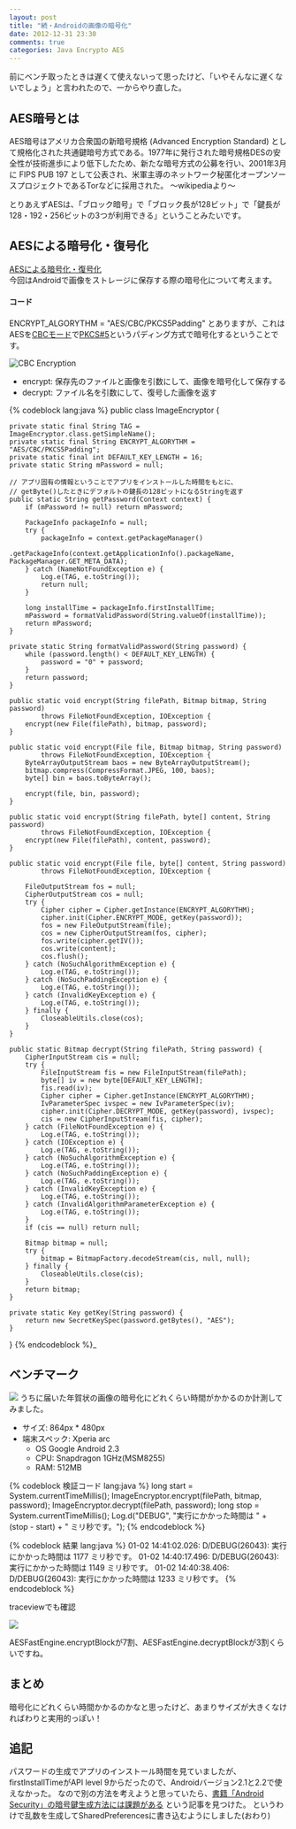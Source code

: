 ```yaml
---
layout: post
title: "続・Androidの画像の暗号化"
date: 2012-12-31 23:30
comments: true
categories: Java Encrypto AES
---
```


前にベンチ取ったときは遅くて使えないって思ったけど、「いやそんなに遅くないでしょう」と言われたので、一からやり直した。

## AES暗号とは

AES暗号はアメリカ合衆国の新暗号規格 (Advanced Encryption Standard) として規格化された共通鍵暗号方式である。1977年に発行された暗号規格DESの安全性が技術進歩により低下したため、新たな暗号方式の公募を行い、2001年3月に FIPS PUB 197 として公表され、米軍主導のネットワーク秘匿化オープンソースプロジェクトであるTorなどに採用された。 〜wikipediaより〜  

とりあえずAESは、「ブロック暗号」で「ブロック長が128ビット」で「鍵長が128・192・256ビットの3つが利用できる」ということみたいです。

## AESによる暗号化・復号化

[AESによる暗号化・復号化](http://www.ne.jp/asahi/hishidama/home/tech/java/aes.html)  
今回はAndroidで画像をストレージに保存する際の暗号化について考えます。

#### コード

ENCRYPT_ALGORYTHM = "AES/CBC/PKCS5Padding"
とありますが、これはAESを[CBCモード](http://www.triplefalcon.com/Lexicon/Encryption-Block-Mode-1.htm)で[PKCS#5](http://pentan.info/doc/block_cipher.html#anc_padding)というパディング方式で暗号化するということです。

![CBC Encryption](http://upload.wikimedia.org/wikipedia/commons/d/d3/Cbc_encryption.png)

- encrypt: 保存先のファイルと画像を引数にして、画像を暗号化して保存する
- decrypt: ファイル名を引数にして、復号した画像を返す

{% codeblock lang:java %}
public class ImageEncryptor {

    private static final String TAG = ImageEncryptor.class.getSimpleName();
    private static final String ENCRYPT_ALGORYTHM = "AES/CBC/PKCS5Padding";
    private static final int DEFAULT_KEY_LENGTH = 16;
    private static String mPassword = null;

    // アプリ固有の情報ということでアプリをインストールした時間をもとに、
    // getByte()したときにデフォルトの鍵長の128ビットになるStringを返す
    public static String getPassword(Context context) {
        if (mPassword != null) return mPassword;

        PackageInfo packageInfo = null;
        try {
            packageInfo = context.getPackageManager()
                    .getPackageInfo(context.getApplicationInfo().packageName, PackageManager.GET_META_DATA);
        } catch (NameNotFoundException e) {
            Log.e(TAG, e.toString());
            return null;
        }

        long installTime = packageInfo.firstInstallTime;
        mPassword = formatValidPassword(String.valueOf(installTime));
        return mPassword;
    }

    private static String formatValidPassword(String password) {
        while (password.length() < DEFAULT_KEY_LENGTH) {
            password = "0" + password;
        }
        return password;
    }

    public static void encrypt(String filePath, Bitmap bitmap, String password) 
            throws FileNotFoundException, IOException {
        encrypt(new File(filePath), bitmap, password);
    }
    
    public static void encrypt(File file, Bitmap bitmap, String password) 
            throws FileNotFoundException, IOException {
        ByteArrayOutputStream baos = new ByteArrayOutputStream();
        bitmap.compress(CompressFormat.JPEG, 100, baos);
        byte[] bin = baos.toByteArray();

        encrypt(file, bin, password);
    }

    public static void encrypt(String filePath, byte[] content, String password) 
            throws FileNotFoundException, IOException {
        encrypt(new File(filePath), content, password);
    }
    
    public static void encrypt(File file, byte[] content, String password) 
            throws FileNotFoundException, IOException {

        FileOutputStream fos = null;
        CipherOutputStream cos = null;
        try {
            Cipher cipher = Cipher.getInstance(ENCRYPT_ALGORYTHM);
            cipher.init(Cipher.ENCRYPT_MODE, getKey(password));
            fos = new FileOutputStream(file);
            cos = new CipherOutputStream(fos, cipher);
            fos.write(cipher.getIV());
            cos.write(content);
            cos.flush();
        } catch (NoSuchAlgorithmException e) {
            Log.e(TAG, e.toString());
        } catch (NoSuchPaddingException e) {
            Log.e(TAG, e.toString());
        } catch (InvalidKeyException e) {
            Log.e(TAG, e.toString());
        } finally {
            CloseableUtils.close(cos);
        }
    }

    public static Bitmap decrypt(String filePath, String password) {
        CipherInputStream cis = null;
        try {
            FileInputStream fis = new FileInputStream(filePath);
            byte[] iv = new byte[DEFAULT_KEY_LENGTH];
            fis.read(iv);
            Cipher cipher = Cipher.getInstance(ENCRYPT_ALGORYTHM);
            IvParameterSpec ivspec = new IvParameterSpec(iv);
            cipher.init(Cipher.DECRYPT_MODE, getKey(password), ivspec);
            cis = new CipherInputStream(fis, cipher);
        } catch (FileNotFoundException e) {
            Log.e(TAG, e.toString());
        } catch (IOException e) {
            Log.e(TAG, e.toString());
        } catch (NoSuchAlgorithmException e) {
            Log.e(TAG, e.toString());
        } catch (NoSuchPaddingException e) {
            Log.e(TAG, e.toString());
        } catch (InvalidKeyException e) {
            Log.e(TAG, e.toString());
        } catch (InvalidAlgorithmParameterException e) {
            Log.e(TAG, e.toString());
        }
        if (cis == null) return null;

        Bitmap bitmap = null;
        try {
            bitmap = BitmapFactory.decodeStream(cis, null, null);
        } finally {
            CloseableUtils.close(cis);
        }
        return bitmap;
    }

    private static Key getKey(String password) {
        return new SecretKeySpec(password.getBytes(), "AES");
    }
}
{% endcodeblock %}_

## ベンチマーク

![](http://dl.dropbox.com/u/54255753/blog/201212/madoka.jpg)
うちに届いた年賀状の画像の暗号化にどれくらい時間がかかるのか計測してみました。

- サイズ: 864px * 480px
- 端末スペック: Xperia arc
  - OS  Google Android 2.3
  - CPU: Snapdragon 1GHz(MSM8255)
  - RAM: 512MB

{% codeblock 検証コード lang:java %}
long start = System.currentTimeMillis();
ImageEncryptor.encrypt(filePath, bitmap, password);
ImageEncryptor.decrypt(filePath, password);
long stop = System.currentTimeMillis();
Log.d("DEBUG", "実行にかかった時間は " + (stop - start) + " ミリ秒です。");
{% endcodeblock %}


{% codeblock 結果 lang:java %}
01-02 14:41:02.026: D/DEBUG(26043): 実行にかかった時間は 1177 ミリ秒です。
01-02 14:40:17.496: D/DEBUG(26043): 実行にかかった時間は 1149 ミリ秒です。
01-02 14:40:38.406: D/DEBUG(26043): 実行にかかった時間は 1233 ミリ秒です。
{% endcodeblock %}

traceviewでも確認

![](http://dl.dropbox.com/u/54255753/blog/201212/trace.png)

AESFastEngine.encryptBlockが7割、AESFastEngine.decryptBlockが3割くらいですね。

## まとめ

暗号化にどれくらい時間かかるのかなと思ったけど、あまりサイズが大きくなければわりと実用的っぽい！

## 追記

パスワードの生成でアプリのインストール時間を見ていましたが、firstInstallTimeがAPI level 9からだったので、Androidバージョン2.1と2.2で使えなかった。
なので別の方法を考えようと思っていたら、[書籍「Android Security」の暗号鍵生成方法には課題がある](http://d.hatena.ne.jp/ockeghem/20120213/p1) という記事を見つけた。
というわけで乱数を生成してSharedPreferencesに書き込むようにしました(おわり)

<link href="http://fonts.googleapis.com/css?family=Cantarell" rel="stylesheet" type="text/css">
